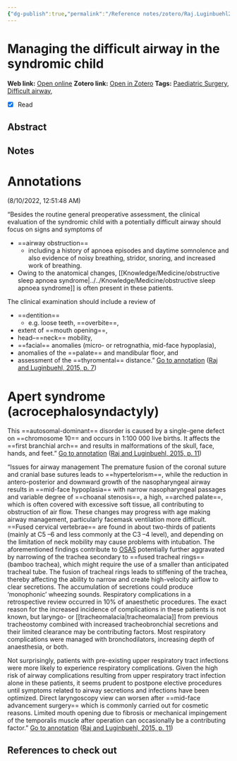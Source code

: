 ```yaml
---
{"dg-publish":true,"permalink":"/Reference notes/zotero/Raj.Luginbuehl2015/","title":"Managing the difficult airway in the syndromic child"}
---
```



# Managing the difficult airway in the syndromic child
**Web link:** [Open online](https://doi.org/10.1093/bjaceaccp/mku004)
**Zotero link:** [Open in Zotero](zotero://select/items/@Raj.Luginbuehl2015)
**Tags:** [Paediatric Surgery](Paediatric%20Surgery), [Difficult airway](../../Knowledge/Medicine/Difficult%20airway.md), 
- [x] Read

## Abstract



## Notes
# Annotations  
(8/10/2022, 12:51:48 AM)

“Besides the routine general preoperative assessment, the clinical evaluation of the syndromic child with a potentially difficult airway should focus on signs and symptoms of 
- ==airway obstruction==
	- including a history of apnoea episodes and daytime somnolence and also evidence of noisy breathing, stridor, snoring, and increased work of breathing. 
- Owing to the anatomical changes, [[Knowledge/Medicine/obstructive sleep apnoea syndrome\|../../Knowledge/Medicine/obstructive sleep apnoea syndrome]] is often present in these patients.

The clinical examination should include a review of 
- ==dentition== 
	- e.g. loose teeth, ==overbite==,
- extent of ==mouth opening==, 
- head–==neck== mobility, 
- ==facial== anomalies (micro- or retrognathia, mid-face hypoplasia), 
- anomalies of the ==palate== and mandibular floor, and 
- assessment of the ==thyromental== distance.” [Go to annotation](zotero://open-pdf/library/items/WE4IGCUT?page=7&annotation=QK5XKYUK) ([Raj and Luginbuehl, 2015, p. 7](zotero://select/library/items/4X256Y2H))

# Apert syndrome (acrocephalosyndactyly) 
This ==autosomal-dominant== disorder is caused by a single-gene defect on ==chromosome 10== and occurs in 1:100 000 live births. It affects the ==first branchial arch== and results in malformations of the skull, face, hands, and feet.” [Go to annotation](zotero://open-pdf/library/items/WE4IGCUT?page=11&annotation=LX2VDUSG) ([Raj and Luginbuehl, 2015, p. 11](zotero://select/library/items/4X256Y2H))

“Issues for airway management The premature fusion of the coronal suture and cranial base sutures leads to ==hypertelorism==, while the reduction in antero-posterior and downward growth of the nasopharyngeal airway results in ==mid-face hypoplasia== with narrow nasopharyngeal passages and variable degree of ==choanal stenosis==, a high, ==arched palate==, which is often covered with excessive soft tissue, all contributing to obstruction of air flow. These changes may progress with age making airway management, particularly facemask ventilation more difficult. ==Fused cervical vertebrae== are found in about two-thirds of patients (mainly at C5 –6 and less commonly at the C3 –4 level), and depending on the limitation of neck mobility may cause problems with intubation. The aforementioned findings contribute to [OSAS](../../Knowledge/Medicine/obstructive%20sleep%20apnoea%20syndrome.md) potentially further aggravated by narrowing of the trachea secondary to ==fused tracheal rings== (bamboo trachea), which might require the use of a smaller than anticipated tracheal tube. The fusion of tracheal rings leads to stiffening of the trachea, thereby affecting the ability to narrow and create high-velocity airflow to clear secretions. The accumulation of secretions could produce ‘monophonic’ wheezing sounds. Respiratory complications in a retrospective review occurred in 10% of anaesthetic procedures. The exact reason for the increased incidence of complications in these patients is not known, but laryngo- or [[tracheomalacia\|tracheomalacia]] from previous tracheostomy combined with increased tracheobronchial secretions and their limited clearance may be contributing factors. Most respiratory complications were managed with bronchodilators, increasing depth of anaesthesia, or both. 

Not surprisingly, patients with pre-existing upper respiratory tract infections were more likely to experience respiratory complications. Given the high risk of airway complications resulting from upper respiratory tract infection alone in these patients, it seems prudent to postpone elective procedures until symptoms related to airway secretions and infections have been optimized. Direct laryngoscopy view can worsen after ==mid-face advancement surgery== which is commonly carried out for cosmetic reasons. Limited mouth opening due to fibrosis or mechanical impingement of the temporalis muscle after operation can occasionally be a contributing factor.” [Go to annotation](zotero://open-pdf/library/items/WE4IGCUT?page=11&annotation=2GDUMTRL) ([Raj and Luginbuehl, 2015, p. 11](zotero://select/library/items/4X256Y2H))

## References to check out